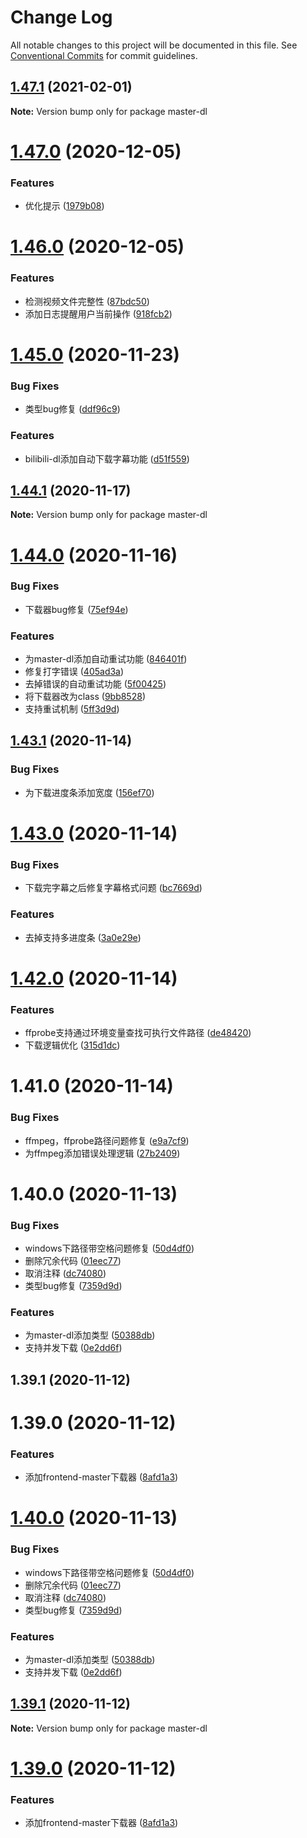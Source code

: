# Change Log

All notable changes to this project will be documented in this file.
See [Conventional Commits](https://conventionalcommits.org) for commit guidelines.

## [1.47.1](https://github.com/heiseshandian/personal-docs/compare/master-dl@1.47.0...master-dl@1.47.1) (2021-02-01)

**Note:** Version bump only for package master-dl





# [1.47.0](https://github.com/heiseshandian/personal-docs/compare/master-dl@1.46.0...master-dl@1.47.0) (2020-12-05)


### Features

* 优化提示 ([1979b08](https://github.com/heiseshandian/personal-docs/commit/1979b08b0a1100c7e61273d462421e7109d207f3))





# [1.46.0](https://github.com/heiseshandian/personal-docs/compare/master-dl@1.45.0...master-dl@1.46.0) (2020-12-05)


### Features

* 检测视频文件完整性 ([87bdc50](https://github.com/heiseshandian/personal-docs/commit/87bdc507b32cf3967f31ca2c0be892cd9081b540))
* 添加日志提醒用户当前操作 ([918fcb2](https://github.com/heiseshandian/personal-docs/commit/918fcb2616bc305206d56679ff2f9e270e1ac4a4))





# [1.45.0](https://github.com/heiseshandian/personal-docs/compare/master-dl@1.44.1...master-dl@1.45.0) (2020-11-23)


### Bug Fixes

* 类型bug修复 ([ddf96c9](https://github.com/heiseshandian/personal-docs/commit/ddf96c9fa0dad15c685931d3022c059e2154026a))


### Features

* bilibili-dl添加自动下载字幕功能 ([d51f559](https://github.com/heiseshandian/personal-docs/commit/d51f559f50673c88aa79ed7592d713f9cbc21dce))






## [1.44.1](https://github.com/heiseshandian/personal-docs/compare/master-dl@1.44.0...master-dl@1.44.1) (2020-11-17)

**Note:** Version bump only for package master-dl





# [1.44.0](https://github.com/heiseshandian/personal-docs/compare/master-dl@1.43.1...master-dl@1.44.0) (2020-11-16)


### Bug Fixes

* 下载器bug修复 ([75ef94e](https://github.com/heiseshandian/personal-docs/commit/75ef94ecfc32c42d67de76afb00d2d43e3b89cdd))


### Features

* 为master-dl添加自动重试功能 ([846401f](https://github.com/heiseshandian/personal-docs/commit/846401f7ffd41f53dc1b7e98c0be2a289192e942))
* 修复打字错误 ([405ad3a](https://github.com/heiseshandian/personal-docs/commit/405ad3ae52a306d35eebe74faa2b9f25094d51fd))
* 去掉错误的自动重试功能 ([5f00425](https://github.com/heiseshandian/personal-docs/commit/5f00425e7da7c2449e2ff01f7446c6b421431c93))
* 将下载器改为class ([9bb8528](https://github.com/heiseshandian/personal-docs/commit/9bb8528d55c09a97ccb3c3b7eccfb0535ddd4217))
* 支持重试机制 ([5ff3d9d](https://github.com/heiseshandian/personal-docs/commit/5ff3d9def61a940727a3e6134c30b295af14713b))





## [1.43.1](https://github.com/heiseshandian/personal-docs/compare/master-dl@1.43.0...master-dl@1.43.1) (2020-11-14)


### Bug Fixes

* 为下载进度条添加宽度 ([156ef70](https://github.com/heiseshandian/personal-docs/commit/156ef701b2f44559e02e85939adf9576af2bbb76))





# [1.43.0](https://github.com/heiseshandian/personal-docs/compare/master-dl@1.42.0...master-dl@1.43.0) (2020-11-14)


### Bug Fixes

* 下载完字幕之后修复字幕格式问题 ([bc7669d](https://github.com/heiseshandian/personal-docs/commit/bc7669d05b37bbedadd49fde56471abe725b32bd))


### Features

* 去掉支持多进度条 ([3a0e29e](https://github.com/heiseshandian/personal-docs/commit/3a0e29e2c98aac4da633ab71c7fd9b70fd94019d))





# [1.42.0](https://github.com/heiseshandian/personal-docs/compare/master-dl@1.41.0...master-dl@1.42.0) (2020-11-14)


### Features

* ffprobe支持通过环境变量查找可执行文件路径 ([de48420](https://github.com/heiseshandian/personal-docs/commit/de484203ccedfaa72a147bf359a5b674bbd03274))
* 下载逻辑优化 ([315d1dc](https://github.com/heiseshandian/personal-docs/commit/315d1dca9337d188778ba8c18380adff16231ef1))





# 1.41.0 (2020-11-14)


### Bug Fixes

* ffmpeg，ffprobe路径问题修复 ([e9a7cf9](https://github.com/heiseshandian/personal-docs/commit/e9a7cf91be5e569358c1ca13dc824ffc540513ca))
* 为ffmpeg添加错误处理逻辑 ([27b2409](https://github.com/heiseshandian/personal-docs/commit/27b24091e0409f9bc287521e2f9cee4bc5e4015c))



# 1.40.0 (2020-11-13)


### Bug Fixes

* windows下路径带空格问题修复 ([50d4df0](https://github.com/heiseshandian/personal-docs/commit/50d4df03754f2471ff9440076546006a50dccfa5))
* 删除冗余代码 ([01eec77](https://github.com/heiseshandian/personal-docs/commit/01eec7781cc7d36013efb0eb17d9e08218ecf09d))
* 取消注释 ([dc74080](https://github.com/heiseshandian/personal-docs/commit/dc74080535bb6f072f6391dce49ea17a013c2d12))
* 类型bug修复 ([7359d9d](https://github.com/heiseshandian/personal-docs/commit/7359d9d77acb76e94c17536ade330d8506b05172))


### Features

* 为master-dl添加类型 ([50388db](https://github.com/heiseshandian/personal-docs/commit/50388dbb070b5edece6f8df067a0b75cbaac72e3))
* 支持并发下载 ([0e2dd6f](https://github.com/heiseshandian/personal-docs/commit/0e2dd6f37045770dd9beccd19c4e193f165d7c29))



## 1.39.1 (2020-11-12)



# 1.39.0 (2020-11-12)


### Features

* 添加frontend-master下载器 ([8afd1a3](https://github.com/heiseshandian/personal-docs/commit/8afd1a36d0a2444b9ee67de35669e6b67ae836d9))





# [1.40.0](https://github.com/heiseshandian/personal-docs/compare/v1.39.1...v1.40.0) (2020-11-13)


### Bug Fixes

* windows下路径带空格问题修复 ([50d4df0](https://github.com/heiseshandian/personal-docs/commit/50d4df03754f2471ff9440076546006a50dccfa5))
* 删除冗余代码 ([01eec77](https://github.com/heiseshandian/personal-docs/commit/01eec7781cc7d36013efb0eb17d9e08218ecf09d))
* 取消注释 ([dc74080](https://github.com/heiseshandian/personal-docs/commit/dc74080535bb6f072f6391dce49ea17a013c2d12))
* 类型bug修复 ([7359d9d](https://github.com/heiseshandian/personal-docs/commit/7359d9d77acb76e94c17536ade330d8506b05172))


### Features

* 为master-dl添加类型 ([50388db](https://github.com/heiseshandian/personal-docs/commit/50388dbb070b5edece6f8df067a0b75cbaac72e3))
* 支持并发下载 ([0e2dd6f](https://github.com/heiseshandian/personal-docs/commit/0e2dd6f37045770dd9beccd19c4e193f165d7c29))





## [1.39.1](https://github.com/heiseshandian/personal-docs/compare/v1.39.0...v1.39.1) (2020-11-12)

**Note:** Version bump only for package master-dl





# [1.39.0](https://github.com/heiseshandian/personal-docs/compare/v1.38.6...v1.39.0) (2020-11-12)


### Features

* 添加frontend-master下载器 ([8afd1a3](https://github.com/heiseshandian/personal-docs/commit/8afd1a36d0a2444b9ee67de35669e6b67ae836d9))
